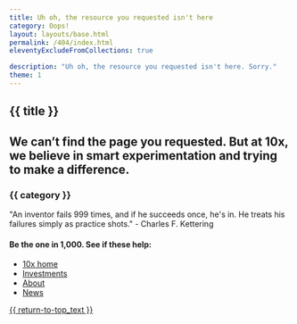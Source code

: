 ```yaml
---
title: Uh oh, the resource you requested isn't here
category: Oops!
layout: layouts/base.html
permalink: /404/index.html
eleventyExcludeFromCollections: true

description: "Uh oh, the resource you requested isn't here. Sorry."
theme: 1
---
```

<div class="portfolio-blog-pages">
  <div class="static-content-page portfolio-bloglist-wrapper">
    <div class="banner-bg newspage-wrapper">
      <div class="banner-bg-gradient padding-y-2 padding-x-4">
        <section class="grid-container header-section usa-section" aria-label="Introduction">
            <h1>{{ title }}</h1>
            <h2>We can’t find the page you requested. But at 10x, we believe in smart experimentation and trying to make a difference.</h2>
            <h3>{{ category }}</h3>
        </section>
      </div>
    </div>
    <section class="usa-section grid-container">
      <div class="grid-row">
        <div class="desktop:grid-col-8 usa-prose usa-layout-docs" id="main-content">
            <aside class="pull-quote">
                "An inventor fails 999 times, and if he succeeds once, he's in. He treats his failures simply as practice shots." - Charles F. Kettering
            </aside>
            <h4 class="font-sans-sm">Be the one in 1,000. See if these help:</h4>
            <ul class="list">
                <li><a href="/">10x home</a></li>
                <li><a href="/investments">Investments</a></li>
                <li><a href="/about">About</a></li>
                <li><a href="/news">News</a></li>
            </ul>
        </div>
      </div>
      <p id="return-to-top-wrapper" class="usa-identifier__required-links-item return-to-top margin-bottom-5">
        <a class="usa-link" href="#">{{ return-to-top_text }}</a>
      </p>
    </section>
  </div>
</div>
